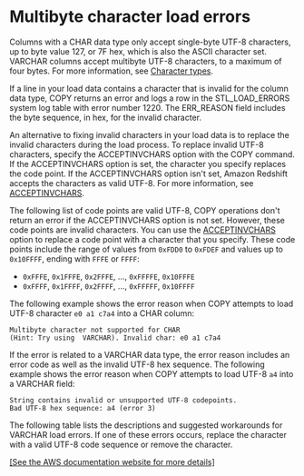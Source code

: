 # Multibyte character load errors<a name="multi-byte-character-load-errors"></a>

Columns with a CHAR data type only accept single\-byte UTF\-8 characters, up to byte value 127, or 7F hex, which is also the ASCII character set\. VARCHAR columns accept multibyte UTF\-8 characters, to a maximum of four bytes\. For more information, see [Character types](r_Character_types.md)\. 

If a line in your load data contains a character that is invalid for the column data type, COPY returns an error and logs a row in the STL\_LOAD\_ERRORS system log table with error number 1220\. The ERR\_REASON field includes the byte sequence, in hex, for the invalid character\. 

An alternative to fixing invalid characters in your load data is to replace the invalid characters during the load process\. To replace invalid UTF\-8 characters, specify the ACCEPTINVCHARS option with the COPY command\. If the ACCEPTINVCHARS option is set, the character you specify replaces the code point\. If the ACCEPTINVCHARS option isn't set, Amazon Redshift accepts the characters as valid UTF\-8\. For more information, see [ACCEPTINVCHARS](copy-parameters-data-conversion.md#acceptinvchars)\.

The following list of code points are valid UTF\-8, COPY operations don't return an error if the ACCEPTINVCHARS option is not set\. However, these code points are invalid characters\. You can use the [ACCEPTINVCHARS](copy-parameters-data-conversion.md#acceptinvchars) option to replace a code point with a character that you specify\. These code points include the range of values from `0xFDD0` to `0xFDEF` and values up to `0x10FFFF`, ending with `FFFE` or `FFFF`:
+ `0xFFFE`, `0x1FFFE`, `0x2FFFE`, …, `0xFFFFE`, `0x10FFFE`
+ `0xFFFF`, `0x1FFFF`, `0x2FFFF`, …, `0xFFFFF`, `0x10FFFF`

The following example shows the error reason when COPY attempts to load UTF\-8 character `e0 a1 c7a4` into a CHAR column:

```
Multibyte character not supported for CHAR 
(Hint: Try using  VARCHAR). Invalid char: e0 a1 c7a4
```

If the error is related to a VARCHAR data type, the error reason includes an error code as well as the invalid UTF\-8 hex sequence\. The following example shows the error reason when COPY attempts to load UTF\-8 `a4` into a VARCHAR field:

```
String contains invalid or unsupported UTF-8 codepoints. 
Bad UTF-8 hex sequence: a4 (error 3)
```

The following table lists the descriptions and suggested workarounds for VARCHAR load errors\. If one of these errors occurs, replace the character with a valid UTF\-8 code sequence or remove the character\.

[\[See the AWS documentation website for more details\]](http://docs.aws.amazon.com/redshift/latest/dg/multi-byte-character-load-errors.html)